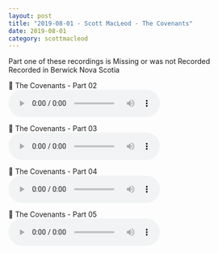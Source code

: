 ```yaml
---
layout: post
title: "2019-08-01 - Scott MacLeod - The Covenants"
date: 2019-08-01
category: scottmacleod
---
```


Part one of these recordings is Missing or was not Recorded <br>
Recorded in Berwick Nova Scotia <br>

<p>
🎵 The Covenants - Part 02 <br>
<audio controls>
  <source src="https://archive.org/download/scott-macleod-ministry-messages_202508/2019-08-01%20-%20Scott%20MacLeod%20-%20Berwick%20Nova%20Scotia/Berwick2019-Scott-Covenants-pt2.mp3" type="audio/mpeg">
  Your browser does not support the audio element.
</audio>
</p>
<p>
🎵 The Covenants - Part 03 <br>
<audio controls>
  <source src="https://archive.org/download/scott-macleod-ministry-messages_202508/2019-08-01%20-%20Scott%20MacLeod%20-%20Berwick%20Nova%20Scotia/Berwick2019-Scott-Covenants-pt3.mp3" type="audio/mpeg">
  Your browser does not support the audio element.
</audio>
</p>
<p>
🎵 The Covenants - Part 04 <br>
<audio controls>
  <source src="https://archive.org/download/scott-macleod-ministry-messages_202508/2019-08-01%20-%20Scott%20MacLeod%20-%20Berwick%20Nova%20Scotia/Berwick2019-Scott-Covenants-pt4.mp3" type="audio/mpeg">
  Your browser does not support the audio element.
</audio>
</p>
<p>
🎵 The Covenants - Part 05 <br>
<audio controls>
  <source src="https://archive.org/download/scott-macleod-ministry-messages_202508/2019-08-01%20-%20Scott%20MacLeod%20-%20Berwick%20Nova%20Scotia/Berwick2019-Scott-Covenants-pt5.mp3" type="audio/mpeg">
  Your browser does not support the audio element.
</audio>
</p>
